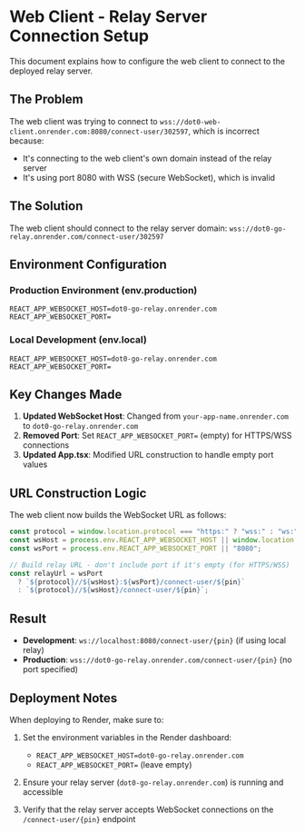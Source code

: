 # Web Client - Relay Server Connection Setup

This document explains how to configure the web client to connect to the deployed relay server.

## The Problem

The web client was trying to connect to `wss://dot0-web-client.onrender.com:8080/connect-user/302597`, which is incorrect because:

- It's connecting to the web client's own domain instead of the relay server
- It's using port 8080 with WSS (secure WebSocket), which is invalid

## The Solution

The web client should connect to the relay server domain: `wss://dot0-go-relay.onrender.com/connect-user/302597`

## Environment Configuration

### Production Environment (env.production)

```env
REACT_APP_WEBSOCKET_HOST=dot0-go-relay.onrender.com
REACT_APP_WEBSOCKET_PORT=
```

### Local Development (env.local)

```env
REACT_APP_WEBSOCKET_HOST=dot0-go-relay.onrender.com
REACT_APP_WEBSOCKET_PORT=
```

## Key Changes Made

1. **Updated WebSocket Host**: Changed from `your-app-name.onrender.com` to `dot0-go-relay.onrender.com`
2. **Removed Port**: Set `REACT_APP_WEBSOCKET_PORT=` (empty) for HTTPS/WSS connections
3. **Updated App.tsx**: Modified URL construction to handle empty port values

## URL Construction Logic

The web client now builds the WebSocket URL as follows:

```javascript
const protocol = window.location.protocol === "https:" ? "wss:" : "ws:";
const wsHost = process.env.REACT_APP_WEBSOCKET_HOST || window.location.hostname;
const wsPort = process.env.REACT_APP_WEBSOCKET_PORT || "8080";

// Build relay URL - don't include port if it's empty (for HTTPS/WSS)
const relayUrl = wsPort
  ? `${protocol}//${wsHost}:${wsPort}/connect-user/${pin}`
  : `${protocol}//${wsHost}/connect-user/${pin}`;
```

## Result

- **Development**: `ws://localhost:8080/connect-user/{pin}` (if using local relay)
- **Production**: `wss://dot0-go-relay.onrender.com/connect-user/{pin}` (no port specified)

## Deployment Notes

When deploying to Render, make sure to:

1. Set the environment variables in the Render dashboard:

   - `REACT_APP_WEBSOCKET_HOST=dot0-go-relay.onrender.com`
   - `REACT_APP_WEBSOCKET_PORT=` (leave empty)

2. Ensure your relay server (`dot0-go-relay.onrender.com`) is running and accessible

3. Verify that the relay server accepts WebSocket connections on the `/connect-user/{pin}` endpoint

